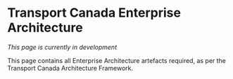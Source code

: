 # Transport Canada Enterprise Architecture

*This page is currently in development*

This page contains all Enterprise Architecture artefacts required, as per the Transport Canada Architecture Framework.